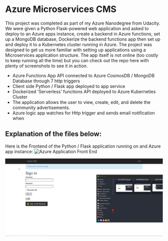 # Azure Microservices CMS

This project was completed as part of my Azure Nanodegree from Udacity. We were given a Python Flask-powered web application and asked to deploy to an Azure apps instance, create a backend in Azure functions, set up a MongoDB database, Dockerize the backend functions app then set up and deploy it to a Kubernetes cluster running in Azure. The project was designed to get us more familiar with setting up applications using a Microservices application structure. The app itself is not online (too costly to keep running all the time) but you can check out the repo here with plenty of screenshots to see it in action.

 - Azure Functions App API connected to Azure CosmosDB / MongoDB Database through 7 http triggers
 - Client side Python / Flask app deployed to app service
 - Dockerized 'Serverless' functions API deployed to Azure Kuberneties Cluster
 - The application allows the user to view, create, edit, and delete the community advertisements.
 - Azure logic app watches for Http trigger and sends email notification when


## Explanation of the files below:

Here is the Frontend of the Python / Flask application running on and Azure app instance:
![Azure Application Front End](https://github.com/fullmetalfenix/azure-microservices/blob/main/imgs/MSAL-Quick.gif)


![Login](https://github.com/fullmetalfenix/azure-cms-setup/blob/main/imgs/MSAL-Quick.gif)

